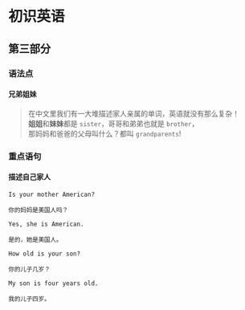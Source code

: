 # 初识英语

## 第三部分

### 语法点

#### 兄弟姐妹

> 在中文里我们有一大堆描述家人亲属的单词，英语就没有那么复杂！  
> **姐姐**和**妹妹**都是 `sister`，哥哥和弟弟也就是 `brother`，  
> 那妈妈和爸爸的父母叫什么？都叫 `grandparents`!

### 重点语句

#### 描述自己家人

```text
Is your mother American?

你的妈妈是美国人吗？
```

```text
Yes, she is American.

是的，她是美国人。
```

```text
How old is your son?

你的儿子几岁？
```

```text
My son is four years old.

我的儿子四岁。
```
